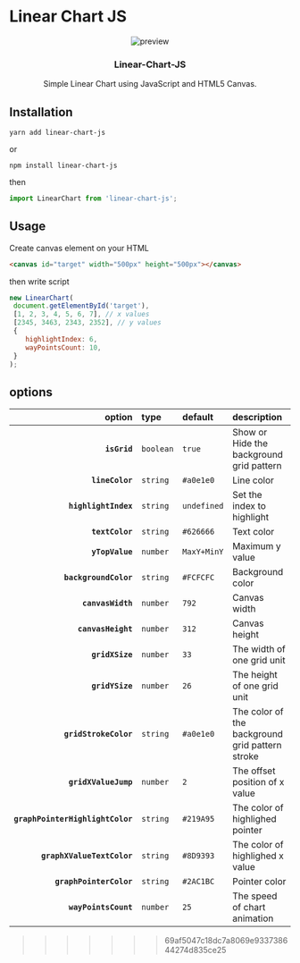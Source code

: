
# Linear Chart JS
<p align="center">
  <img src="https://user-images.githubusercontent.com/21697238/127592629-9a9eedec-bf1a-44e6-9bd5-b79a760c6c5f.gif" alt="preview" />
</p>
<h3 align="center">Linear-Chart-JS</h3>
<p align="center">Simple Linear Chart using JavaScript and HTML5 Canvas.</p>

## Installation
```shell
yarn add linear-chart-js
```
or

```shell
npm install linear-chart-js
```

then

```js
import LinearChart from 'linear-chart-js';
```

## Usage
Create canvas element on your HTML
```html
<canvas id="target" width="500px" height="500px"></canvas>
```
then write script
```js
new LinearChart(
 document.getElementById('target'),
 [1, 2, 3, 4, 5, 6, 7], // x values
 [2345, 3463, 2343, 2352], // y values
 {
    highlightIndex: 6,
    wayPointsCount: 10,
 }
);
```

## options 
|               option | type     | default | description                                               |
| -------------------: | :------- | :------ | :-------------------------------------------------------- |
|     **`isGrid`**     | `boolean` | `true`     | Show or Hide the background grid pattern                         |
|     **`lineColor`**  | `string` | `#a0e1e0`   | Line color                                   |
| **`highlightIndex`** | `string` | `undefined`    | Set the index to highlight                                   |
|      **`textColor`** | `string` | `#626666`     | Text color   |
| **`yTopValue`**      | `number` | `MaxY+MinY`     | Maximum y value |
| **`backgroundColor`**| `string` | `#FCFCFC`     | Background color |
| **`canvasWidth`**    | `number` | `792`     |  Canvas width |
| **`canvasHeight`**   | `number` | `312`     |  Canvas height |
| **`gridXSize`**      | `number` | `33`     |  The width of one grid unit |
| **`gridYSize`**      | `number` | `26`     |  The height of one grid unit
| **`gridStrokeColor`**| `string` | `#a0e1e0`     |  The color of the background grid pattern stroke |
| **`gridXValueJump`** | `number` | `2`     |  The offset position of x value |
| **`graphPointerHighlightColor`**      | `string` | `#219A95`     |  The color of highlighed pointer |
| **`graphXValueTextColor`**      | `string` | `#8D9393`     |  The color of highlighed x value |
| **`graphPointerColor`**      | `string` | `#2AC1BC`     |  Pointer color |
| **`wayPointsCount`**      | `number` | `25`     |  The speed of chart animation |
>>>>>>> 69af5047c18dc7a8069e933738644274d835ce25
